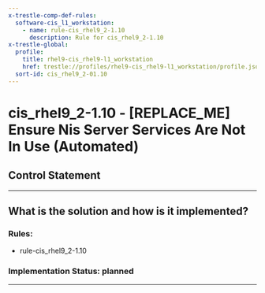 ```yaml
---
x-trestle-comp-def-rules:
  software-cis_l1_workstation:
    - name: rule-cis_rhel9_2-1.10
      description: Rule for cis_rhel9_2-1.10
x-trestle-global:
  profile:
    title: rhel9-cis_rhel9-l1_workstation
    href: trestle://profiles/rhel9-cis_rhel9-l1_workstation/profile.json
  sort-id: cis_rhel9_2-01.10
---
```


# cis_rhel9_2-1.10 - \[REPLACE_ME\] Ensure Nis Server Services Are Not In Use (Automated)

## Control Statement

______________________________________________________________________

## What is the solution and how is it implemented?

<!-- For implementation status enter one of: implemented, partial, planned, alternative, not-applicable -->

<!-- Note that the list of rules under ### Rules: is read-only and changes will not be captured after assembly to JSON -->

<!-- Add control implementation description here for control: cis_rhel9_2-1.10 -->

### Rules:

  - rule-cis_rhel9_2-1.10

### Implementation Status: planned

______________________________________________________________________
